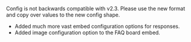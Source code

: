 Config is not backwards compatible with v2.3.
Please use the new format and copy over values to the new config shape.

- Added much more vast embed configuration options for responses.
- Added image configuration option to the FAQ board embed.
